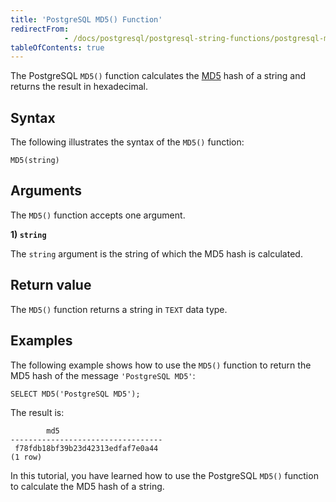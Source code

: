 ```yaml
---
title: 'PostgreSQL MD5() Function'
redirectFrom: 
            - /docs/postgresql/postgresql-string-functions/postgresql-md5/
tableOfContents: true
---
```


The PostgreSQL `MD5()` function calculates the [MD5](https://en.wikipedia.org/wiki/MD5) hash of a string and returns the result in hexadecimal.



## Syntax



The following illustrates the syntax of the `MD5()` function:



```
MD5(string)
```



## Arguments



The `MD5()` function accepts one argument.



**1) `string`**



The `string` argument is the string of which the MD5 hash is calculated.



## Return value



The `MD5()` function returns a string in `TEXT` data type.



## Examples



The following example shows how to use the `MD5()` function to return the MD5 hash of the message `'PostgreSQL MD5'`:



```
SELECT MD5('PostgreSQL MD5');
```



The result is:



```
        md5
----------------------------------
 f78fdb18bf39b23d42313edfaf7e0a44
(1 row)
```



In this tutorial, you have learned how to use the PostgreSQL `MD5()` function to calculate the MD5 hash of a string.

